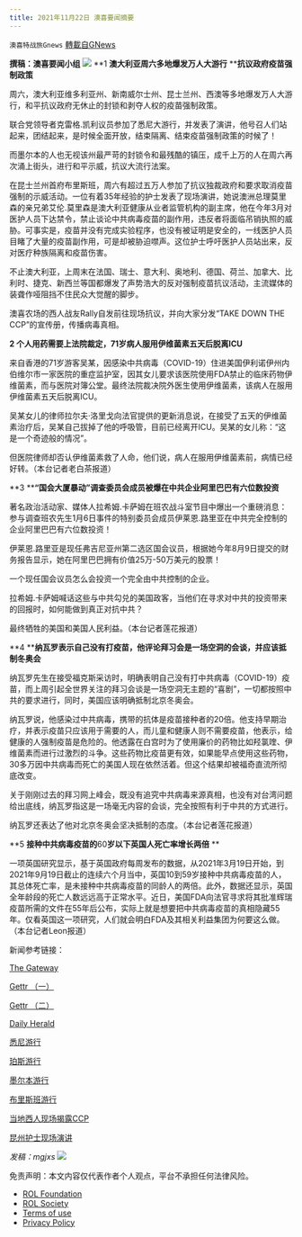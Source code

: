 ```yaml
---
title: 2021年11月22日 澳喜要闻摘要
---
```

`澳喜特战旅Gnews` [轉載自GNews](https://gnews.org/zh-hans/1684938/)

**撰稿：澳喜要闻小组**
![](https://assets.gnews.org/wp-content/uploads/2021/11/Picture1-10-1.jpg)
**1 ****澳大利亚周六多地爆发万人大游行**** ****抗议政府疫苗强制政策**

周六，澳大利亚维多利亚州、新南威尔士州、昆士兰州、西澳等多地爆发万人大游行，和平抗议政府无休止的封锁和剥夺人权的疫苗强制政策。

联合党领导者克雷格.凯利议员参加了悉尼大游行，并发表了演讲，他号召人们站起来，团结起来，是时候全面开放，结束隔离、结束疫苗强制政策的时候了！

而墨尔本的人也无视该州最严苛的封锁令和最残酷的镇压，成千上万的人在周六再次涌上街头，进行和平示威，抗议大流行法案。

在昆士兰州首府布里斯班，周六有超过五万人参加了抗议独裁政府和要求取消疫苗强制的示威活动。一位有着35年经验的护士发表了现场演讲，她说澳洲总理莫里森的亲兄弟艾伦.莫里森是澳大利亚健康从业者监管机构的副主席，他在今年3月对医护人员下达禁令，禁止谈论中共病毒疫苗的副作用，违反者将面临吊销执照的威胁。可事实是，疫苗并没有完成实验程序，也没有被证明是安全的，一线医护人员目睹了大量的疫苗副作用，可是却被胁迫噤声。这位护士呼吁医护人员站出来，反对医疗种族隔离和疫苗伤害。

不止澳大利亚，上周末在法国、瑞士、意大利、奥地利、德国、荷兰、加拿大、比利时、捷克、新西兰等国都爆发了声势浩大的反对强制疫苗抗议活动，主流媒体的装聋作哑阻挡不住民众大觉醒的脚步。

澳喜农场的西人战友Rally自发前往现场抗议，并向大家分发“TAKE DOWN THE CCP”的宣传册，传播病毒真相。

**2 ****个人用药需要上法院裁定，****71****岁病人服用伊维菌素五天后脱离****ICU**

来自香港的71岁游客吴某，因感染中共病毒（COVID-19）住进美国伊利诺伊州内伯维尔市一家医院的重症监护室，因其女儿要求该医院使用FDA禁止的临床药物伊维菌素，而与医院对簿公堂。最终法院裁决院外医生使用伊维菌素，该病人在服用伊维菌素五天后脱离ICU。

吴某女儿的律师拉尔夫·洛里戈向法官提供的更新消息说，在接受了五天的伊维菌素治疗后，吴某自己拔掉了他的呼吸管，目前已经离开ICU。吴某的女儿称：“这是一个奇迹般的情况”。

但医院律师却否认伊维菌素救了人命，他们说，病人在服用伊维菌素前，病情已经好转。（本台记者老白茶报道）

**3 ****“国会大厦暴动”调查委员会成员被爆在中共企业阿里巴巴有六位数投资**

著名政治活动家、媒体人拉希姆.卡萨姆在班农战斗室节目中爆出一个重磅消息：参与调查班农先生1月6日事件的特别委员会成员伊莱恩.路里亚在中共完全控制的企业阿里巴巴有六位数投资！

伊莱恩.路里亚是现任弗吉尼亚州第二选区国会议员，根据她今年8月9日提交的财务报告显示，她在阿里巴巴拥有价值25万-50万美元的股票！

一个现任国会议员怎么会投资一个完全由中共控制的企业。

拉希姆.卡萨姆喊话这些与中共勾兑的美国政客，当他们在寻求对中共的投资带来的回报时，如何能做到真正对抗中共？

最终牺牲的美国和美国人民利益。（本台记者莲花报道）

**4 ****纳瓦罗表示自己没有打疫苗，他评论拜习会是一场空洞的会谈，并应该抵制冬奥会**

纳瓦罗先生在接受福克斯采访时，明确表明自己没有打中共病毒（COVID-19）疫苗，而上周引起全世界关注的拜习会谈是一场空洞无主题的“喜剧”，一切都按照中共的要求进行，同时，美国应该明确抵制北京冬奥会。

纳瓦罗说，他感染过中共病毒，携带的抗体是疫苗接种者的20倍。他支持早期治疗，并表示疫苗只应该用于需要的人，而儿童和健康人则不需要疫苗，他表示，给健康的人强制疫苗是危险的。他透露在白宫时为了使用廉价的药物比如羟氯喹、伊维菌素而进行过激烈的斗争。这些药物比疫苗更有效，如果能早点使用这些药物，30多万因中共病毒而死亡的美国人现在依然活着。但这个结果却被福奇直流所彻底改变。

关于刚刚过去的拜习网上峰会，既没有追究中共病毒来源真相，也没有对台湾问题给出底线，纳瓦罗指这是一场毫无内容的会谈，完全按照有利于中共的方式进行。

纳瓦罗还表达了他对北京冬奥会坚决抵制的态度。（本台记者莲花报道）

**5 ****接种中共病毒疫苗的****60****岁以下英国人死亡率增长两倍**** **

一项英国研究显示，基于英国政府每周发布的数据，从2021年3月19日开始，到2021年9月19日截止的连续六个月当中，英国10到59岁接种中共病毒疫苗的人，其总体死亡率，是未接种中共病毒疫苗的同龄人的两倍。此外，数据还显示，英国全年龄段的死亡人数远远高于正常水平。近日，美国FDA向法官寻求将其批准辉瑞疫苗所需的文件在55年后公布，实际上就是想要把中共病毒疫苗的真相隐藏55年。仅看英国这一项研究，人们就会明白FDA及其相关利益集团为何要这么做。（本台记者Leon报道）

新闻参考链接：

[The Gateway](https://www.thegatewaypundit.com/2021/11/shocking-uk-study-stuns-medical-community-vaccinated-people-60-younger-twice-likely-die-unvaccinated-people/)

[Gettr （一）](https://www.gettr.com/post/phfrq81931)

[Gettr （二）](https://www.gettr.com/post/phgk0a1b9d)

[Daily Herald](https://www.dailyherald.com/news/20211119/naperville-hospital-covid-19-patient-in-ivermectin-lawsuit-doing-better)

[悉尼游行](https://twitter.com/CraigKellyMP/status/1462316464728203267)

[珀斯游行](https://twitter.com/SaiKate108/status/1461997856546439169)

[墨尔本游行](https://twitter.com/SaiKate108/status/1461997856546439169)

[布里斯班游行](https://twitter.com/HongliKong/status/1462003170989600775)

[当地西人现场揭露CCP](https://twitter.com/MilesSeven4/status/1461924099194720263)

[昆州护士现场演讲](https://www.gettr.com/post/phg3a8fcbb)

*发稿：mgjxs*
![](https://assets.gnews.org/wp-content/uploads/2021/11/TUBIAO-X.jpg)
 

免责声明：本文内容仅代表作者个人观点，平台不承担任何法律风险。

- [ROL Foundation](https://rolfoundation.org/)
- [ROL Society](https://rolsociety.org/)
- [Terms of use](https://gnews.org/terms-of-use-3/)
- [Privacy Policy](https://gnews.org/privacy-policy/)
